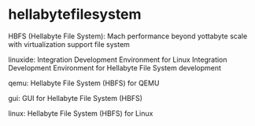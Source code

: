 hellabytefilesystem
===================

HBFS (Hellabyte File System): Mach performance beyond yottabyte scale with virtualization support file system

linuxide: Integration Development Environment for Linux
Integration Development Environment for Hellabyte File System development

qemu: Hellabyte File System (HBFS) for QEMU

gui: GUI for Hellabyte File System (HBFS)

linux: Hellabyte File System (HBFS) for Linux
